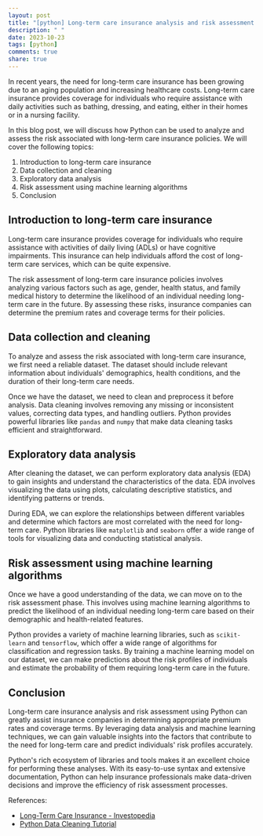 ```yaml
---
layout: post
title: "[python] Long-term care insurance analysis and risk assessment using Python"
description: " "
date: 2023-10-23
tags: [python]
comments: true
share: true
---
```


In recent years, the need for long-term care insurance has been growing due to an aging population and increasing healthcare costs. Long-term care insurance provides coverage for individuals who require assistance with daily activities such as bathing, dressing, and eating, either in their homes or in a nursing facility.

In this blog post, we will discuss how Python can be used to analyze and assess the risk associated with long-term care insurance policies. We will cover the following topics:

1. Introduction to long-term care insurance
2. Data collection and cleaning
3. Exploratory data analysis
4. Risk assessment using machine learning algorithms
5. Conclusion

## Introduction to long-term care insurance

Long-term care insurance provides coverage for individuals who require assistance with activities of daily living (ADLs) or have cognitive impairments. This insurance can help individuals afford the cost of long-term care services, which can be quite expensive.

The risk assessment of long-term care insurance policies involves analyzing various factors such as age, gender, health status, and family medical history to determine the likelihood of an individual needing long-term care in the future. By assessing these risks, insurance companies can determine the premium rates and coverage terms for their policies.

## Data collection and cleaning

To analyze and assess the risk associated with long-term care insurance, we first need a reliable dataset. The dataset should include relevant information about individuals' demographics, health conditions, and the duration of their long-term care needs.

Once we have the dataset, we need to clean and preprocess it before analysis. Data cleaning involves removing any missing or inconsistent values, correcting data types, and handling outliers. Python provides powerful libraries like `pandas` and `numpy` that make data cleaning tasks efficient and straightforward.

## Exploratory data analysis

After cleaning the dataset, we can perform exploratory data analysis (EDA) to gain insights and understand the characteristics of the data. EDA involves visualizing the data using plots, calculating descriptive statistics, and identifying patterns or trends.

During EDA, we can explore the relationships between different variables and determine which factors are most correlated with the need for long-term care. Python libraries like `matplotlib` and `seaborn` offer a wide range of tools for visualizing data and conducting statistical analysis.

## Risk assessment using machine learning algorithms

Once we have a good understanding of the data, we can move on to the risk assessment phase. This involves using machine learning algorithms to predict the likelihood of an individual needing long-term care based on their demographic and health-related features.

Python provides a variety of machine learning libraries, such as `scikit-learn` and `tensorflow`, which offer a wide range of algorithms for classification and regression tasks. By training a machine learning model on our dataset, we can make predictions about the risk profiles of individuals and estimate the probability of them requiring long-term care in the future.

## Conclusion

Long-term care insurance analysis and risk assessment using Python can greatly assist insurance companies in determining appropriate premium rates and coverage terms. By leveraging data analysis and machine learning techniques, we can gain valuable insights into the factors that contribute to the need for long-term care and predict individuals' risk profiles accurately.

Python's rich ecosystem of libraries and tools makes it an excellent choice for performing these analyses. With its easy-to-use syntax and extensive documentation, Python can help insurance professionals make data-driven decisions and improve the efficiency of risk assessment processes.

References:
- [Long-Term Care Insurance - Investopedia](https://www.investopedia.com/terms/l/longtermcareinsurance.asp)
- [Python Data Cleaning Tutorial](https://www.datacamp.com/community/tutorials/data-cleaning-python-r)